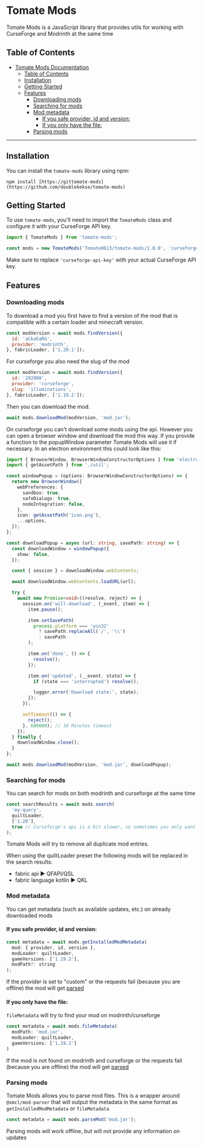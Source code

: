 # Tomate Mods

Tomate Mods is a JavaScript library that provides utils for working with CurseForge and Modrinth at the same time

## Table of Contents

- [Tomate Mods Documentation](#tomate-mods-documentation)
  - [Table of Contents](#table-of-contents)
  - [Installation](#installation)
  - [Getting Started](#getting-started)
  - [Features](#features)
    - [Downloading mods](#downloading-mods)
    - [Searching for mods](#searching-for-mods)
    - [Mod metadata](#mod-metadata)
      - [If you safe provider, id and version:](#if-you-safe-provider-id-and-version)
      - [If you only have the file:](#if-you-only-have-the-file)
    - [Parsing mods](#parsing-mods)

---

## Installation

You can install the `tomate-mods` library using npm:

```shell
npm install [https://gittomate-mods](https://github.com/doublekekse/tomate-mods)
```


## Getting Started

To use `tomate-mods`, you'll need to import the `TomateMods` class and configure it with your CurseForge API key.

```javascript
import { TomateMods } from 'tomate-mods';

const mods = new TomateMods('Tomate0613/tomate-mods/1.0.0', 'curseforge-api-key');
```

Make sure to replace `'curseforge-api-key'` with your actual CurseForge API key.

## Features

### Downloading mods

To download a mod you first have to find a version of the mod that is compatible with a certain loader and minecraft version.

```javascript
const modVersion = await mods.findVersion({
  id: 'aCkoEaRG',
  provider: 'modrinth',
}, fabricLoader, ['1.20.1']);
```

For curseforge you also need the slug of the mod
```javascript
const modVersion = await mods.findVersion({
  id: '292908',
  provider: 'curseforge',
  slug: 'illuminations',
}, fabricLoader, ['1.19.2']);
```

Then you can download the mod.
```javascript
await mods.downloadMod(modVersion, 'mod.jar');
```

On curseforge you can't download some mods using the api. However you can open a browser window and download the mod this way. If you provide a function to the popupWindow parameter Tomate Mods will use it if necessary. In an electron environment this could look like this:
```typescript
import { BrowserWindow, BrowserWindowConstructorOptions } from 'electron';
import { getAssetPath } from './util';

const windowPopup = (options: BrowserWindowConstructorOptions) => {
  return new BrowserWindow({
    webPreferences: {
      sandbox: true,
      safeDialogs: true,
      nodeIntegration: false,
    },
    icon: getAssetPath('icon.png'),
    ...options,
  });
};

const downloadPopup = async (url: string, savePath: string) => {
  const downloadWindow = windowPopup({
    show: false,
  });

  const { session } = downloadWindow.webContents;

  await downloadWindow.webContents.loadURL(url);

  try {
    await new Promise<void>((resolve, reject) => {
      session.on('will-download', (_event, item) => {
        item.pause();

        item.setSavePath(
          process.platform === 'win32'
            ? savePath.replaceAll('/', '\\')
            : savePath
        );

        item.on('done', () => {
          resolve();
        });

        item.on('updated', (__event, state) => {
          if (state === 'interrupted') resolve();

          logger.error('Download state:', state);
        });
      });

      setTimeout(() => {
        reject();
      }, 600000); // 10 Minutes timeout
    });
  } finally {
    downloadWindow.close();
  }
};

await mods.downloadMod(modVersion, 'mod.jar', downloadPopup);
```

### Searching for mods

You can search for mods on both modrinth and curseforge at the same time

```javascript
const searchResults = await mods.search(
  'my-query',
  quiltLoader,
  ['1.20'],
  true // Curseforge's api is a bit slower, so sometimes you only want to search for mods on modrinth
);
```

Tomate Mods will try to remove all duplicate mod entries.

When using the quiltLoader preset the following mods will be replaced in the search results:
- fabric api ▶ QFAPI/QSL
- fabric language kotlin ▶ QKL

### Mod metadata

You can get metadata (such as available updates, etc.) on already downloaded mods

#### If you safe provider, id and version:
```javascript
const metadata = await mods.getInstalledModMetadata(
  mod: { provider, id, version },
  modLoader: quiltLoader,
  gameVersions: ['1.19.2'],
  modPath?: string
);
```

If the provider is set to "custom" or the requests fail (because you are offline) the mod will get [parsed](#parsing-mods)
#### If you only have the file:
`fileMetadata` will try to find your mod on modrinth/curseforge

```javascript
const metadata = await mods.fileMetadata(
  modPath: 'mod.jar',
  modLoader: quiltLoader,
  gameVersions: ['1.19.2']
)
```

If the mod is not found on modrinth and curseforge or the requests fail (because you are offline) the mod will get [parsed](#parsing-mods)

### Parsing mods

Tomate Mods allows you to parse mod files.
This is a wrapper around `@xmcl/mod-parser` that will output the metadata in the same format as `getInstalledModMetadata` or `fileMetadata`

```javascript
const metadata = await mods.parseMod('mod.jar');
```

Parsing mods will work offline, but will not provide any information on updates
